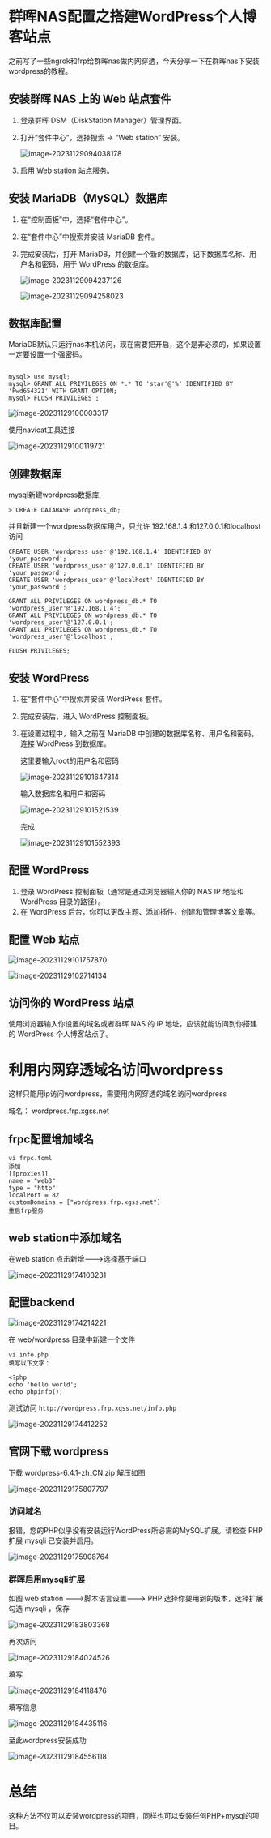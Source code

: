 # 群晖NAS配置之搭建WordPress个人博客站点



之前写了一些ngrok和frp给群晖nas做内网穿透，今天分享一下在群晖nas下安装wordpress的教程。

## 安装群晖 NAS 上的 Web 站点套件

1. 登录群晖 DSM（DiskStation Manager）管理界面。

   

2. 打开“套件中心”，选择搜索 -> “Web station” 安装。

   ![image-20231129094038178](https://imgoss.xgss.net/picgo/image-20231129094038178.png?aliyun)

3. 启用 Web station 站点服务。

   

## 安装 MariaDB（MySQL）数据库

1. 在“控制面板”中，选择“套件中心”。

2. 在“套件中心”中搜索并安装 MariaDB 套件。

3. 完成安装后，打开 MariaDB，并创建一个新的数据库，记下数据库名称、用户名和密码，用于 WordPress 的数据库。

   

   ![image-20231129094237126](https://imgoss.xgss.net/picgo/image-20231129094237126.png?aliyun)

   ![image-20231129094258023](https://imgoss.xgss.net/picgo/image-20231129094258023.png?aliyun)

## 数据库配置

MariaDB默认只运行nas本机访问，现在需要把开启，这个是非必须的，如果设置一定要设置一个强密码。

```

mysql> use mysql;
mysql> GRANT ALL PRIVILEGES ON *.* TO 'star'@'%' IDENTIFIED BY 'Pwd654321' WITH GRANT OPTION;
mysql> FLUSH PRIVILEGES ;
```

![image-20231129100003317](https://imgoss.xgss.net/picgo/image-20231129100003317.png?aliyun)

使用navicat工具连接

![image-20231129100119721](https://imgoss.xgss.net/picgo/image-20231129100119721.png?aliyun)

## 创建数据库

mysql新建wordpress数据库,

```
> CREATE DATABASE wordpress_db;
```

并且新建一个wordpress数据库用户，只允许 192.168.1.4 和127.0.0.1和localhost 访问

```
CREATE USER 'wordpress_user'@'192.168.1.4' IDENTIFIED BY 'your_password';
CREATE USER 'wordpress_user'@'127.0.0.1' IDENTIFIED BY 'your_password';
CREATE USER 'wordpress_user'@'localhost' IDENTIFIED BY 'your_password';

GRANT ALL PRIVILEGES ON wordpress_db.* TO 'wordpress_user'@'192.168.1.4';
GRANT ALL PRIVILEGES ON wordpress_db.* TO 'wordpress_user'@'127.0.0.1';
GRANT ALL PRIVILEGES ON wordpress_db.* TO 'wordpress_user'@'localhost';

FLUSH PRIVILEGES;
```





## 安装 WordPress

1. 在“套件中心”中搜索并安装 WordPress 套件。

2. 完成安装后，进入 WordPress 控制面板。

3. 在设置过程中，输入之前在 MariaDB 中创建的数据库名称、用户名和密码，连接 WordPress 到数据库。

   

   这里要输入root的用户名和密码

   ![image-20231129101647314](https://imgoss.xgss.net/picgo/image-20231129101647314.png?aliyun)

   

   输入数据库名和用户和密码

   ![image-20231129101521539](https://imgoss.xgss.net/picgo/image-20231129101521539.png?aliyun)

   完成

   ![image-20231129101552393](https://imgoss.xgss.net/picgo/image-20231129101552393.png?aliyun)

## 配置 WordPress

1. 登录 WordPress 控制面板（通常是通过浏览器输入你的 NAS IP 地址和 WordPress 目录的路径）。
2. 在 WordPress 后台，你可以更改主题、添加插件、创建和管理博客文章等。



## 配置 Web 站点



![image-20231129101757870](https://imgoss.xgss.net/picgo/image-20231129101757870.png?aliyun)



![image-20231129102714134](H:/typora_images/image-20231129102714134.png)

## 访问你的 WordPress 站点

使用浏览器输入你设置的域名或者群晖 NAS 的 IP 地址，应该就能访问到你搭建的 WordPress 个人博客站点了。

# 利用内网穿透域名访问wordpress

这样只能用ip访问wordpress，需要用内网穿透的域名访问wordpress

域名： wordpress.frp.xgss.net

## frpc配置增加域名

```
vi frpc.toml 
添加
[[proxies]]
name = "web3"
type = "http"
localPort = 82
customDomains = ["wordpress.frp.xgss.net"]
重启frp服务
```



## web station中添加域名

在web station 点击新增--->选择基于端口

![image-20231129174103231](https://imgoss.xgss.net/picgo/image-20231129174103231.png?aliyun)



## 配置backend

![image-20231129174214221](https://imgoss.xgss.net/picgo/image-20231129174214221.png?aliyun)

在 web/wordpress 目录中新建一个文件

```
vi info.php
填写以下文字：

<?php
echo 'hello world';
echo phpinfo();

```

测试访问 `http://wordpress.frp.xgss.net/info.php`

![image-20231129174412252](https://imgoss.xgss.net/picgo/image-20231129174412252.png?aliyun)

## 官网下载 wordpress

下载 wordpress-6.4.1-zh_CN.zip 解压如图

![image-20231129175807797](https://imgoss.xgss.net/picgo/image-20231129175807797.png?aliyun)

### 访问域名

报错，您的PHP似乎没有安装运行WordPress所必需的MySQL扩展。请检查 PHP 扩展 mysqli 已安装并启用。

![image-20231129175908764](https://imgoss.xgss.net/picgo/image-20231129175908764.png?aliyun)

### 群晖启用mysqli扩展

如图 web station --->脚本语言设置---> PHP 选择你要用到的版本，选择扩展勾选 mysqli ，保存

![image-20231129183803368](https://imgoss.xgss.net/picgo/image-20231129183803368.png?aliyun)

再次访问

![image-20231129184024526](https://imgoss.xgss.net/picgo/image-20231129184024526.png?aliyun)

填写

![image-20231129184118476](https://imgoss.xgss.net/picgo/image-20231129184118476.png?aliyun)

填写信息

![image-20231129184435116](https://imgoss.xgss.net/picgo/image-20231129184435116.png?aliyun)

至此wordpress安装成功

![image-20231129184556118](https://imgoss.xgss.net/picgo/image-20231129184556118.png?aliyun)



# 总结

这种方法不仅可以安装wordpress的项目，同样也可以安装任何PHP+mysql的项目。